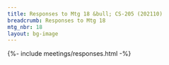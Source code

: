 ```yaml
---
title: Responses to Mtg 18 &bull; CS-205 (202110)
breadcrumb: Responses to Mtg 18
mtg_nbr: 18
layout: bg-image
---
```


{%- include meetings/responses.html -%}
